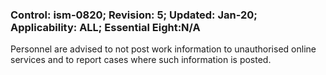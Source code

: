 ### Control: ism-0820; Revision: 5; Updated: Jan-20; Applicability: ALL; Essential Eight:N/A
<p>Personnel are advised to not post work information to unauthorised online services and to report cases where such information is posted.</p>